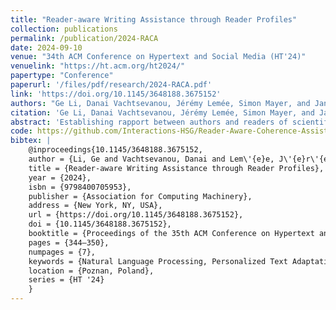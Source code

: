 ```yaml
---
title: "Reader-aware Writing Assistance through Reader Profiles"
collection: publications
permalink: /publication/2024-RACA
date: 2024-09-10
venue: "34th ACM Conference on Hypertext and Social Media (HT'24)"
venuelink: "https://ht.acm.org/ht2024/"
papertype: "Conference"
paperurl: '/files/pdf/research/2024-RACA.pdf'
link: 'https://doi.org/10.1145/3648188.3675152' 
authors: "Ge Li, Danai Vachtsevanou, Jérémy Lemée, Simon Mayer, and Jannis Strecker"
citation: 'Ge Li, Danai Vachtsevanou, Jérémy Lemée, Simon Mayer, and Jannis Strecker. 2024.2024. Reader-aware Writing Assistance through Reader Profiles. In 34th ACM Conference on Hypertext and Social Media (HT ’24), September 10–13, 2024, Poznań, Poland. ACM, New York, NY, USA, 7 pages.'
abstract: 'Establishing rapport between authors and readers of scientific texts is essential for supporting readers in understanding texts as intended, facilitating socio-discursive practices within disciplinary communities, and helping in identifying interdisciplinary links among scientific writings.We propose a Reader-aware Congruence Assistant (RaCA), which supports writers to create texts that are adapted to target readers. Similar to user-centered design which is based on user profiles, RaCA features reader-centered writing through reader profiles that are dynamically computed from information discovered through academic search engines. Our assistant then leverages large language models to measure the congruence of a written text with a given reader profile, and provides feedback to the writer. We demonstrate our approach with an implemented prototype that illustrates how RaCA exploits information available on the Web to construct reader profiles, assesses writer-reader congruence and offers writers color-coded visual feedback accordingly. We argue that our approach to reader-oriented scientific writing paves the way towards the more personalized interaction of readers and writers with scientific content, and discuss how integration with Semantic Web technologies and Adaptive User Interface design can help materialize this vision within an ever-growing Web of scientific ideas, proof, and discourse.'
code: https://github.com/Interactions-HSG/Reader-Aware-Coherence-Assistant
bibtex: |
    @inproceedings{10.1145/3648188.3675152,
    author = {Li, Ge and Vachtsevanou, Danai and Lem\'{e}e, J\'{e}r\'{e}my and Mayer, Simon and Strecker, Jannis},
    title = {Reader-aware Writing Assistance through Reader Profiles},
    year = {2024},
    isbn = {9798400705953},
    publisher = {Association for Computing Machinery},
    address = {New York, NY, USA},
    url = {https://doi.org/10.1145/3648188.3675152},
    doi = {10.1145/3648188.3675152},
    booktitle = {Proceedings of the 35th ACM Conference on Hypertext and Social Media},
    pages = {344–350},
    numpages = {7},
    keywords = {Natural Language Processing, Personalized Text Adaptation, Reader Profile, Text Congruence},
    location = {Poznan, Poland},
    series = {HT '24}
    }
---
```


